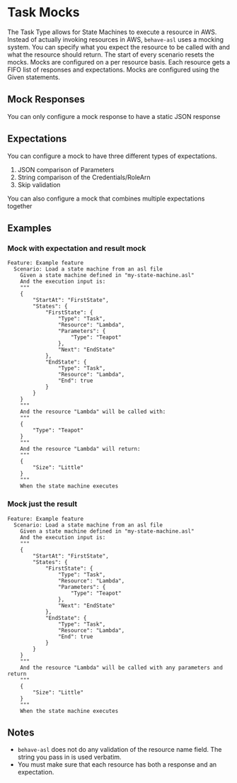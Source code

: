 # Task Mocks

The Task Type allows for State Machines to execute a resource in AWS.  Instead of actually invoking resources in AWS, `behave-asl` uses a mocking system.  You can specify what you expect the resource to be called with and what the resource should return.  The start of every scenario resets the mocks.  Mocks are configured on a per resource basis.  Each resource gets a FIFO list of responses and expectations.  Mocks are configured using the Given statements.

## Mock Responses

You can only configure a mock response to have a static JSON response

## Expectations

You can configure a mock to have three different types of expectations.

1. JSON comparison of Parameters
2. String comparison of the Credentials/RoleArn
3. Skip validation

You can also configure a mock that combines multiple expectations together

## Examples

### Mock with expectation and result mock

```
Feature: Example feature
  Scenario: Load a state machine from an asl file
    Given a state machine defined in "my-state-machine.asl"
    And the execution input is:
    """
    {
        "StartAt": "FirstState",
        "States": {
            "FirstState": {
                "Type": "Task",
                "Resource": "Lambda",
                "Parameters": {
                    "Type": "Teapot"
                },
                "Next": "EndState"
            },
            "EndState": {
                "Type": "Task",
                "Resource": "Lambda",
                "End": true
            }
        }
    }
    """
    And the resource "Lambda" will be called with:
    """
    {
        "Type": "Teapot"
    }
    """
    And the resource "Lambda" will return:
    """
    {
        "Size": "Little"
    }
    """
    When the state machine executes
```

### Mock just the result

```
Feature: Example feature
  Scenario: Load a state machine from an asl file
    Given a state machine defined in "my-state-machine.asl"
    And the execution input is:
    """
    {
        "StartAt": "FirstState",
        "States": {
            "FirstState": {
                "Type": "Task",
                "Resource": "Lambda",
                "Parameters": {
                    "Type": "Teapot"
                },
                "Next": "EndState"
            },
            "EndState": {
                "Type": "Task",
                "Resource": "Lambda",
                "End": true
            }
        }
    }
    """
    And the resource "Lambda" will be called with any parameters and return
    """
    {
        "Size": "Little"
    }
    """
    When the state machine executes
```

## Notes

- `behave-asl` does not do any validation of the resource name field.  The string you pass in is used verbatim.
- You must make sure that each resource has both a response and an expectation.
